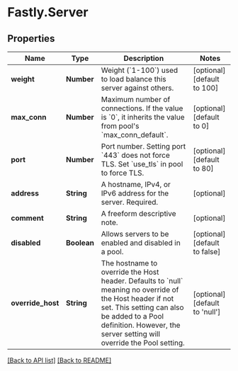 # Fastly.Server

## Properties

Name | Type | Description | Notes
------------ | ------------- | ------------- | -------------
**weight** | **Number** | Weight (&#x60;1-100&#x60;) used to load balance this server against others. | [optional] [default to 100]
**max_conn** | **Number** | Maximum number of connections. If the value is &#x60;0&#x60;, it inherits the value from pool&#39;s &#x60;max_conn_default&#x60;. | [optional] [default to 0]
**port** | **Number** | Port number. Setting port &#x60;443&#x60; does not force TLS. Set &#x60;use_tls&#x60; in pool to force TLS. | [optional] [default to 80]
**address** | **String** | A hostname, IPv4, or IPv6 address for the server. Required. | [optional] 
**comment** | **String** | A freeform descriptive note. | [optional] 
**disabled** | **Boolean** | Allows servers to be enabled and disabled in a pool. | [optional] [default to false]
**override_host** | **String** | The hostname to override the Host header. Defaults to &#x60;null&#x60; meaning no override of the Host header if not set. This setting can also be added to a Pool definition. However, the server setting will override the Pool setting. | [optional] [default to &#39;null&#39;]



[[Back to API list]](../../README.md#endpoints) [[Back to README]](../../README.md)
